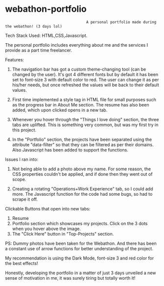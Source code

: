 # webathon-portfolio
                                         A personal portfolio made during the webathon! (3 days lol)
                                                   
Tech Stack Used: HTML,CSS,Javascript.

The personal portfolio includes everything about me and the services I provide as a part time freelancer.

Features:
1. The navigation bar has got a custom theme-changing tool (can be changed by the user). It's got 4 different fonts but 
by default it has been set to font-size 3 with default color to red. The user can change it as per his/her needs, but once
refreshed the values will be back to their default values. 

2. First time implemented a style tag in HTML file for small purposes such as the progress bar in About Me section. The resume
has also been added, which upon clicked opens in a new tab.

3. Whenever you hover through the "Things I love doing" section, the three tabs are uplifted. This is something very common, 
but was my first try in this project. 

4. In the "Portfolio" section, the projects have been separated using the attribute "data-filter" so that they can be filtered 
as per their domains. Also Javascript has been added to support the functions.



Issues I ran into: 
1. Not being able to add a photo above my name. For some reason, the CSS properties couldn't be applied, and if done then they
went out of scope. 

2. Creating a rotating "Operations+Work Experience" tab, so I could add more. The Javascript function for the code had some bugs, so
had to scrape it off. 



Clickable Buttons that open into new tabs:
1. Resume 
2. Portfolio section which showcases my projects. Click on the 3 dots when you hover above the image.
3. The "Click Here" button in "Top-Projects" section. 


PS: Dummy photos have been taken for the Webathon. And there has been a constant use of arrow functions for better understanding of the project.

My recommendation is using the Dark Mode, font-size 3 and red color for the best effects!


Honestly, developing the portfolio in a matter of just 3 days unveiled a new sense of motivation in me, it was surely tiring but totally worth it! 

